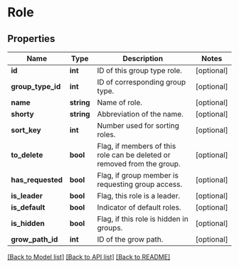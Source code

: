 # Role

## Properties
Name | Type | Description | Notes
------------ | ------------- | ------------- | -------------
**id** | **int** | ID of this group type role. | [optional] 
**group_type_id** | **int** | ID of corresponding group type. | [optional] 
**name** | **string** | Name of role. | [optional] 
**shorty** | **string** | Abbreviation of the name. | [optional] 
**sort_key** | **int** | Number used for sorting roles. | [optional] 
**to_delete** | **bool** | Flag, if members of this role can be deleted or removed from the group. | [optional] 
**has_requested** | **bool** | Flag, if group member is requesting group access. | [optional] 
**is_leader** | **bool** | Flag, this role is a leader. | [optional] 
**is_default** | **bool** | Indicator of default roles. | [optional] 
**is_hidden** | **bool** | Flag, if this role is hidden in groups. | [optional] 
**grow_path_id** | **int** | ID of the grow path. | [optional] 

[[Back to Model list]](../../README.md#documentation-for-models) [[Back to API list]](../../README.md#documentation-for-api-endpoints) [[Back to README]](../../README.md)

